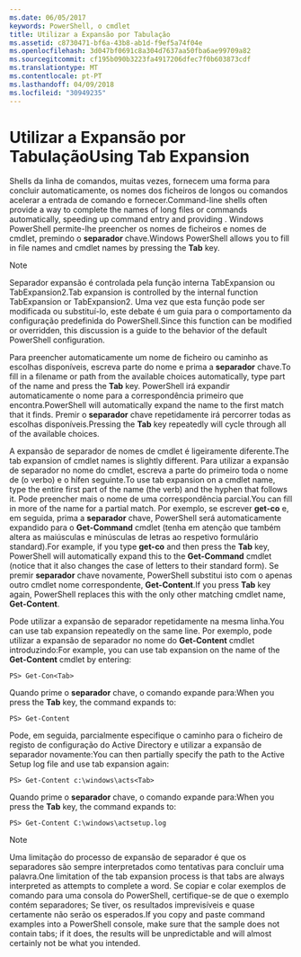 ```yaml
---
ms.date: 06/05/2017
keywords: PowerShell, o cmdlet
title: Utilizar a Expansão por Tabulação
ms.assetid: c8730471-bf6a-43b8-ab1d-f9ef5a74f04e
ms.openlocfilehash: 3d047bf0691c8a304d7637aa50fba6ae99709a82
ms.sourcegitcommit: cf195b090b3223fa4917206dfec7f0b603873cdf
ms.translationtype: MT
ms.contentlocale: pt-PT
ms.lasthandoff: 04/09/2018
ms.locfileid: "30949235"
---
```

# <a name="using-tab-expansion"></a><span data-ttu-id="24502-103">Utilizar a Expansão por Tabulação</span><span class="sxs-lookup"><span data-stu-id="24502-103">Using Tab Expansion</span></span>

<span data-ttu-id="24502-104">Shells da linha de comandos, muitas vezes, fornecem uma forma para concluir automaticamente, os nomes dos ficheiros de longos ou comandos acelerar a entrada de comando e fornecer.</span><span class="sxs-lookup"><span data-stu-id="24502-104">Command-line shells often provide a way to complete the names of long files or commands automatically, speeding up command entry and providing .</span></span> <span data-ttu-id="24502-105">Windows PowerShell permite-lhe preencher os nomes de ficheiros e nomes de cmdlet, premindo o **separador** chave.</span><span class="sxs-lookup"><span data-stu-id="24502-105">Windows PowerShell allows you to fill in file names and cmdlet names by pressing the **Tab** key.</span></span>

> [!NOTE]
> <span data-ttu-id="24502-106">Separador expansão é controlada pela função interna TabExpansion ou TabExpansion2.</span><span class="sxs-lookup"><span data-stu-id="24502-106">Tab expansion is controlled by the internal function TabExpansion or TabExpansion2.</span></span> <span data-ttu-id="24502-107">Uma vez que esta função pode ser modificada ou substituí-lo, este debate é um guia para o comportamento da configuração predefinida do PowerShell.</span><span class="sxs-lookup"><span data-stu-id="24502-107">Since this function can be modified or overridden, this discussion is a guide to the behavior of the default PowerShell configuration.</span></span>

<span data-ttu-id="24502-108">Para preencher automaticamente um nome de ficheiro ou caminho as escolhas disponíveis, escreva parte do nome e prima a **separador** chave.</span><span class="sxs-lookup"><span data-stu-id="24502-108">To fill in a filename or path from the available choices automatically, type part of the name and press the **Tab** key.</span></span> <span data-ttu-id="24502-109">PowerShell irá expandir automaticamente o nome para a correspondência primeiro que encontra.</span><span class="sxs-lookup"><span data-stu-id="24502-109">PowerShell will automatically expand the name to the first match that it finds.</span></span> <span data-ttu-id="24502-110">Premir o **separador** chave repetidamente irá percorrer todas as escolhas disponíveis.</span><span class="sxs-lookup"><span data-stu-id="24502-110">Pressing the **Tab** key repeatedly will cycle through all of the available choices.</span></span>

<span data-ttu-id="24502-111">A expansão de separador de nomes de cmdlet é ligeiramente diferente.</span><span class="sxs-lookup"><span data-stu-id="24502-111">The tab expansion of cmdlet names is slightly different.</span></span> <span data-ttu-id="24502-112">Para utilizar a expansão de separador no nome do cmdlet, escreva a parte do primeiro toda o nome de (o verbo) e o hífen seguinte.</span><span class="sxs-lookup"><span data-stu-id="24502-112">To use tab expansion on a cmdlet name, type the entire first part of the name (the verb) and the hyphen that follows it.</span></span> <span data-ttu-id="24502-113">Pode preencher mais o nome de uma correspondência parcial.</span><span class="sxs-lookup"><span data-stu-id="24502-113">You can fill in more of the name for a partial match.</span></span> <span data-ttu-id="24502-114">Por exemplo, se escrever **get-co** e, em seguida, prima a **separador** chave, PowerShell será automaticamente expandido para o **Get-Command** cmdlet (tenha em atenção que também altera as maiúsculas e minúsculas de letras ao respetivo formulário standard).</span><span class="sxs-lookup"><span data-stu-id="24502-114">For example, if you type **get-co** and then press the **Tab** key, PowerShell will automatically expand this to the **Get-Command** cmdlet (notice that it also changes the case of letters to their standard form).</span></span> <span data-ttu-id="24502-115">Se premir **separador** chave novamente, PowerShell substitui isto com o apenas outro cmdlet nome correspondente, **Get-Content**.</span><span class="sxs-lookup"><span data-stu-id="24502-115">If you press **Tab** key again, PowerShell replaces this with the only other matching cmdlet name, **Get-Content**.</span></span>

<span data-ttu-id="24502-116">Pode utilizar a expansão de separador repetidamente na mesma linha.</span><span class="sxs-lookup"><span data-stu-id="24502-116">You can use tab expansion repeatedly on the same line.</span></span> <span data-ttu-id="24502-117">Por exemplo, pode utilizar a expansão de separador no nome do **Get-Content** cmdlet introduzindo:</span><span class="sxs-lookup"><span data-stu-id="24502-117">For example, you can use tab expansion on the name of the **Get-Content** cmdlet by entering:</span></span>

```
PS> Get-Con<Tab>
```

<span data-ttu-id="24502-118">Quando prime o **separador** chave, o comando expande para:</span><span class="sxs-lookup"><span data-stu-id="24502-118">When you press the **Tab** key, the command expands to:</span></span>

```
PS> Get-Content
```

<span data-ttu-id="24502-119">Pode, em seguida, parcialmente especifique o caminho para o ficheiro de registo de configuração do Active Directory e utilizar a expansão de separador novamente:</span><span class="sxs-lookup"><span data-stu-id="24502-119">You can then partially specify the path to the Active Setup log file and use tab expansion again:</span></span>

```
PS> Get-Content c:\windows\acts<Tab>
```

<span data-ttu-id="24502-120">Quando prime o **separador** chave, o comando expande para:</span><span class="sxs-lookup"><span data-stu-id="24502-120">When you press the **Tab** key, the command expands to:</span></span>

```
PS> Get-Content C:\windows\actsetup.log
```

> [!NOTE]
> <span data-ttu-id="24502-121">Uma limitação do processo de expansão de separador é que os separadores são sempre interpretados como tentativas para concluir uma palavra.</span><span class="sxs-lookup"><span data-stu-id="24502-121">One limitation of the tab expansion process is that tabs are always interpreted as attempts to complete a word.</span></span> <span data-ttu-id="24502-122">Se copiar e colar exemplos de comando para uma consola do PowerShell, certifique-se de que o exemplo contém separadores; Se tiver, os resultados imprevisíveis e quase certamente não serão os esperados.</span><span class="sxs-lookup"><span data-stu-id="24502-122">If you copy and paste command examples into a PowerShell console, make sure that the sample does not contain tabs; if it does, the results will be unpredictable and will almost certainly not be what you intended.</span></span>